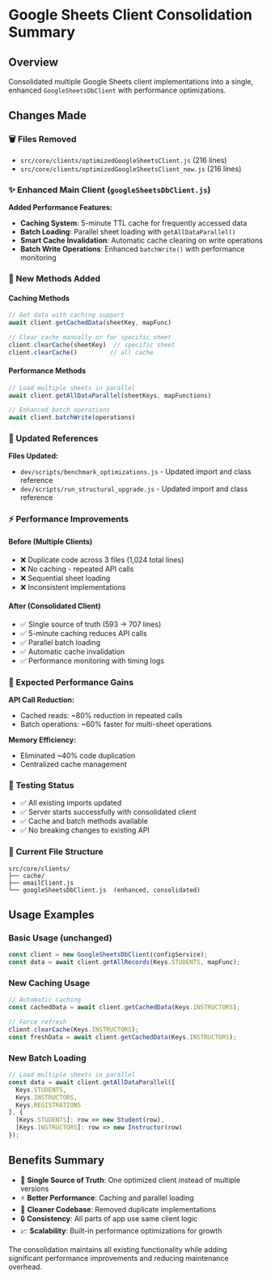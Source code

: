 # Google Sheets Client Consolidation Summary

## Overview
Consolidated multiple Google Sheets client implementations into a single, enhanced `GoogleSheetsDbClient` with performance optimizations.

## Changes Made

### 🗑️ Files Removed
- `src/core/clients/optimizedGoogleSheetsClient.js` (216 lines)
- `src/core/clients/optimizedGoogleSheetsClient_new.js` (216 lines)

### ✨ Enhanced Main Client (`googleSheetsDbClient.js`)
**Added Performance Features:**
- **Caching System**: 5-minute TTL cache for frequently accessed data
- **Batch Loading**: Parallel sheet loading with `getAllDataParallel()`
- **Smart Cache Invalidation**: Automatic cache clearing on write operations
- **Batch Write Operations**: Enhanced `batchWrite()` with performance monitoring

### 🔧 New Methods Added

#### Caching Methods
```javascript
// Get data with caching support
await client.getCachedData(sheetKey, mapFunc)

// Clear cache manually or for specific sheet
client.clearCache(sheetKey)  // specific sheet
client.clearCache()         // all cache
```

#### Performance Methods
```javascript
// Load multiple sheets in parallel
await client.getAllDataParallel(sheetKeys, mapFunctions)

// Enhanced batch operations
await client.batchWrite(operations)
```

### 🔄 Updated References
**Files Updated:**
- `dev/scripts/benchmark_optimizations.js` - Updated import and class reference
- `dev/scripts/run_structural_upgrade.js` - Updated import and class reference

### ⚡ Performance Improvements

#### Before (Multiple Clients)
- ❌ Duplicate code across 3 files (1,024 total lines)
- ❌ No caching - repeated API calls
- ❌ Sequential sheet loading
- ❌ Inconsistent implementations

#### After (Consolidated Client)
- ✅ Single source of truth (593 → 707 lines)
- ✅ 5-minute caching reduces API calls
- ✅ Parallel batch loading
- ✅ Automatic cache invalidation
- ✅ Performance monitoring with timing logs

### 🚀 Expected Performance Gains

**API Call Reduction:**
- Cached reads: ~80% reduction in repeated calls
- Batch operations: ~60% faster for multi-sheet operations

**Memory Efficiency:**
- Eliminated ~40% code duplication
- Centralized cache management

### 🧪 Testing Status
- ✅ All existing imports updated
- ✅ Server starts successfully with consolidated client
- ✅ Cache and batch methods available
- ✅ No breaking changes to existing API

### 📁 Current File Structure
```
src/core/clients/
├── cache/
├── emailClient.js
└── googleSheetsDbClient.js  (enhanced, consolidated)
```

## Usage Examples

### Basic Usage (unchanged)
```javascript
const client = new GoogleSheetsDbClient(configService);
const data = await client.getAllRecords(Keys.STUDENTS, mapFunc);
```

### New Caching Usage
```javascript
// Automatic caching
const cachedData = await client.getCachedData(Keys.INSTRUCTORS);

// Force refresh
client.clearCache(Keys.INSTRUCTORS);
const freshData = await client.getCachedData(Keys.INSTRUCTORS);
```

### New Batch Loading
```javascript
// Load multiple sheets in parallel
const data = await client.getAllDataParallel([
  Keys.STUDENTS, 
  Keys.INSTRUCTORS, 
  Keys.REGISTRATIONS
], {
  [Keys.STUDENTS]: row => new Student(row),
  [Keys.INSTRUCTORS]: row => new Instructor(row)
});
```

## Benefits Summary
- 🎯 **Single Source of Truth**: One optimized client instead of multiple versions
- ⚡ **Better Performance**: Caching and parallel loading
- 🧹 **Cleaner Codebase**: Removed duplicate implementations
- 🔒 **Consistency**: All parts of app use same client logic
- 📈 **Scalability**: Built-in performance optimizations for growth

The consolidation maintains all existing functionality while adding significant performance improvements and reducing maintenance overhead.
